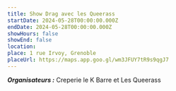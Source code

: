 ```yaml
---
title: Show Drag avec les Queerass
startDate: 2024-05-28T00:00:00.000Z
endDate: 2024-05-28T00:00:00.000Z
showHours: false
showEnd: false
location: 
place: 1 rue Irvoy, Grenoble
placeUrl: https://maps.app.goo.gl/wm3JFUY7tR9s9qgJ7
---
```










***Organisateurs :*** Creperie le K Barre et Les Queerass



